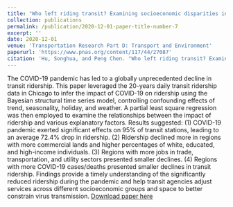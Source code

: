 ```yaml
---
title: "Who left riding transit? Examining socioeconomic disparities in the impact of COVID-19 on ridership"
collection: publications
permalink: /publication/2020-12-01-paper-title-number-7
excerpt: ''
date: 2020-12-01
venue: 'Transportation Research Part D: Transport and Environment'
paperurl: 'https://www.pnas.org/content/117/44/27087'
citation: 'Hu, Songhua, and Peng Chen. "Who left riding transit? Examining socioeconomic disparities in the impact of COVID-19 on ridership." Transportation Research Part D: Transport and Environment 90: 102654.'
---
```

The COVID-19 pandemic has led to a globally unprecedented decline in transit ridership. This paper leveraged the 20-years daily transit ridership data in Chicago to infer the impact of COVID-19 on ridership using the Bayesian structural time series model, controlling confounding effects of trend, seasonality, holiday, and weather. A partial least square regression was then employed to examine the relationships between the impact of ridership and various explanatory factors. Results suggested: (1) COVID-19 pandemic exerted significant effects on 95% of transit stations, leading to an average 72.4% drop in ridership. (2) Ridership declined more in regions with more commercial lands and higher percentages of white, educated, and high-income individuals. (3) Regions with more jobs in trade, transportation, and utility sectors presented smaller declines. (4) Regions with more COVID-19 cases/deaths presented smaller declines in transit ridership. Findings provide a timely understanding of the significantly reduced ridership during the pandemic and help transit agencies adjust services across different socioeconomic groups and space to better constrain virus transmission.
[Download paper here](https://www.sciencedirect.com/science/article/pii/S1361920920308397)
